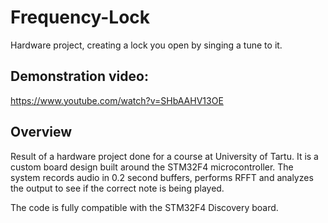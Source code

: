 # Frequency-Lock
Hardware project, creating a lock you open by singing a tune to it.

## Demonstration video:
https://www.youtube.com/watch?v=SHbAAHV13OE

## Overview
Result of a hardware project done for a course at University of Tartu. It is a custom board design built around the STM32F4 microcontroller. 
The system records audio in 0.2 second buffers, performs RFFT and analyzes the output to see if the correct note is being played.

The code is fully compatible with the STM32F4 Discovery board.
